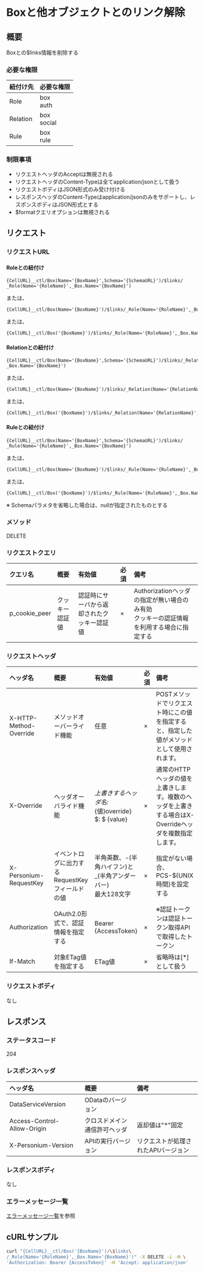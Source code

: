 # Boxと他オブジェクトとのリンク解除
## 概要
Boxとの$links情報を削除する
### 必要な権限
|紐付け先|必要な権限|
|:-|:-|
|Role|box<br>auth|
|Relation|box<br>social|
|Rule|box<br>rule|
### 制限事項
* リクエストヘッダのAcceptは無視される
* リクエストヘッダのContent-Typeは全てapplication/jsonとして扱う
* リクエストボディはJSON形式のみ受け付ける
* レスポンスヘッダのContent-Typeはapplication/jsonのみをサポートし、レスポンスボディはJSON形式とする
* $formatクエリオプションは無視される


## リクエスト
### リクエストURL
#### Roleとの紐付け
```
{CellURL}__ctl/Box(Name='{BoxName}',Schema='{SchemaURL}')/$links/
_Role(Name='{RoleName}',_Box.Name='{BoxName}')
```
または、
```
{CellURL}__ctl/Box(Name='{BoxName}')/$links/_Role(Name='{RoleName}',_Box.Name='{BoxName}')
```
または、
```
{CellURL}__ctl/Box('{BoxName}')/$links/_Role(Name='{RoleName}',_Box.Name='{BoxName}')
```
#### Relationとの紐付け
```
{CellURL}__ctl/Box(Name='{BoxName}',Schema='{SchemaURL}')/$links/_Relation(Name='{RelationName}',
_Box.Name='{BoxName}')
```
または、
```
{CellURL}__ctl/Box(Name='{BoxName}')/$links/_Relation(Name='{RelationName}',_Box.Name='{BoxName}')
```
または、
```
{CellURL}__ctl/Box('{BoxName}')/$links/_Relation(Name='{RelationName}',_Box.Name='{BoxName}')
```
#### Ruleとの紐付け
```
{CellURL}__ctl/Box(Name='{BoxName}',Schema='{SchemaURL}')/$links/
_Rule(Name='{RuleName}',_Box.Name='{BoxName}')
```
または、
```
{CellURL}__ctl/Box(Name='{BoxName}')/$links/_Rule(Name='{RuleName}',_Box.Name='{BoxName}')
```
または、
```
{CellURL}__ctl/Box('{BoxName}')/$links/_Rule(Name='{RuleName}',_Box.Name='{BoxName}')
```
※ Schemaパラメタを省略した場合は、nullが指定されたものとする

### メソッド
DELETE

### リクエストクエリ

|クエリ名|概要|有効値|必須|備考|
|:--|:--|:--|:--|:--|
|p_cookie_peer|クッキー認証値|認証時にサーバから返却されたクッキー認証値|×|Authorizationヘッダの指定が無い場合のみ有効<br>クッキーの認証情報を利用する場合に指定する|

### リクエストヘッダ

|ヘッダ名|概要|有効値|必須|備考|
|:--|:--|:--|:--|:--|
|X-HTTP-Method-Override|メソッドオーバーライド機能|任意|×|POSTメソッドでリクエスト時にこの値を指定すると、指定した値がメソッドとして使用されます。|
|X-Override|ヘッダオーバライド機能|${上書きするヘッダ名}:${値}override} $: $ {value}|×|通常のHTTPヘッダの値を上書きします。複数のヘッダを上書きする場合はX-Overrideヘッダを複数指定します。|
|X-Personium-RequestKey|イベントログに出力するRequestKeyフィールドの値|半角英数、-(半角ハイフン)と_(半角アンダーバー)<br>最大128文字|×|指定がない場合、PCS-${UNIX時間}を設定する|
|Authorization|OAuth2.0形式で、認証情報を指定する|Bearer {AccessToken}|×|※認証トークンは認証トークン取得APIで取得したトークン|
|If-Match|対象ETag値を指定する|ETag値|×|省略時は[*]として扱う|
### リクエストボディ
なし


## レスポンス
### ステータスコード
204

### レスポンスヘッダ

|ヘッダ名|概要|備考|
|:--|:--|:--|
|DataServiceVersion|ODataのバージョン||
|Access-Control-Allow-Origin|クロスドメイン通信許可ヘッダ|返却値は"*"固定|
|X-Personium-Version|APIの実行バージョン|リクエストが処理されたAPIバージョン|
### レスポンスボディ
なし

### エラーメッセージ一覧
[エラーメッセージ一覧](004_Error_Messages.md)を参照


## cURLサンプル

```sh
curl "{CellURL}__ctl/Box('{BoxName}')/\$links\
/_Role(Name='{RoleName}',_Box.Name='{BoxName}')" -X DELETE -i -H \
'Authorization: Bearer {AccessToken}' -H 'Accept: application/json'
```


